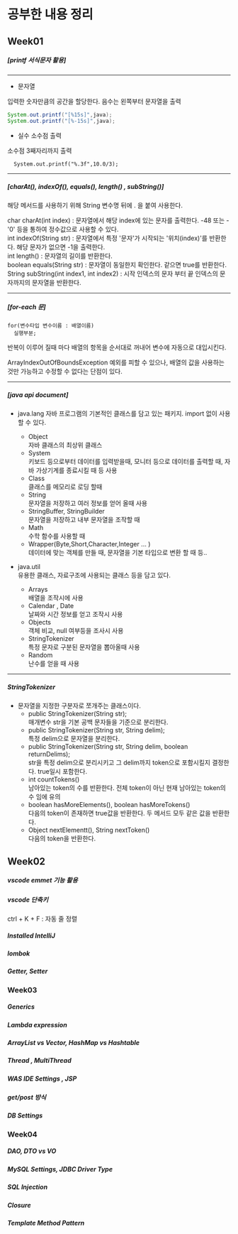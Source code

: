 # 공부한 내용 정리

## Week01

##### [printf 서식문자 활용]

---------------
+ 문자열

입력한 숫자만큼의 공간을 할당한다. 음수는 왼쪽부터 문자열을 출력  
```java
System.out.printf("[%15s]",java);
System.out.printf("[%-15s]",java);
```


+ 실수 소수점 출력

소수점 3째자리까지 출력  
```
  System.out.printf("%.3f",10.0/3);
```
---------------------

##### [charAt(), indexOf(), equals(), length() , subString()]

해당 메서드를 사용하기 위해 String 변수명 뒤에 . 을 붙여 사용한다.

char  charAt(int index) : 문자열에서 해당 index에 있는 문자를 출력한다. -48 또는 -'0' 등을 통하여 정수값으로 사용할 수 있다.  
int  indexOf(String str) : 문자열에서 특정 '문자'가 시작되는 '위치(index)'를 반환한다. 해당 문자가 없으면 -1을 출력한다.  
int  length() : 문자열의 길이를 반환한다.    
boolean  equals(String str) : 문자열이 동일한지 확인한다. 같으면 true를 반환한다.   
String  subString(int index1, int index2) : 시작 인덱스의 문자 부터 끝 인덱스의 문자까지의 문자열을 반환한다.  

------------------------

##### [for-each 문]
```
for(변수타입 변수이름 : 배열이름)
  실행부분;
```

반복이 이루어 질때 마다 배열의 항목을 순서대로 꺼내어 변수에 자동으로 대입시킨다.

ArrayIndexOutOfBoundsException 예외를 피할 수 있으나, 배열의 값을 사용하는 것만 가능하고 수정할 수 없다는 단점이 있다.


_____________

##### [java api document]

+ java.lang
자바 프로그램의 기본적인 클래스를 담고 있는 패키지. import 없이 사용할 수 있다.
  + Object  
자바 클래스의 최상위 클래스
  + System   
키보드 등으로부터 데이터를 입력받을때, 모니터 등으로 데이터를 출력할 때, 자바 가상기계를 종료시킬 때 등 사용
  + Class    
클래스를 메모리로 로딩 할때
  + String  
문자열을 저장하고 여러 정보를 얻어 올때 사용   
  + StringBuffer, StringBuilder   
문자열을 저장하고 내부 문자열을 조작할 때
  + Math   
수학 함수를 사용할 때
  + Wrapper(Byte,Short,Character,Integer ... )    
데이터에 맞는 객체를 만들 때, 문자열을 기본 타입으로 변환 할 때 등..

+ java.util   
유용한 클래스, 자료구조에 사용되는 클래스 등을 담고 있다.
  + Arrays   
배열을 조작시에 사용
  + Calendar , Date   
날짜와 시간 정보를 얻고 조작시 사용
  + Objects   
객체 비교, null 여부등을 조사시 사용
  + StringTokenizer   
특정 문자로 구분된 문자열을 뽑아올때 사용
  + Random   
난수를 얻을 때 사용

------------------------------

##### StringTokenizer

+ 문자열을 지정한 구분자로 쪼개주는 클래스이다.   
  + public StringTokenizer(String str);   
매개변수 str을 기본 공백 문자들을 기준으로 분리한다.
  + public StringTokenizer(String str, String delim);   
특정 delim으로 문자열을 분리한다.
  + public StringTokenizer(String str, String delim, boolean returnDelims);   
str을 특정 delim으로 분리시키고 그 delim까지 token으로 포함시킬지 결정한다. true일시 포함한다.
  + int countTokens()   
남아있는 token의 수를 반환한다. 전체 token이 아닌 현재 남아있는 token의 수 임에 유의
  + boolean hasMoreElements(), boolean hasMoreTokens()   
다음의 token이 존재하면 true값을 반환한다. 두 메서드 모두 같은 값을 반환한다. 
  + Object nextElementt(), String nextToken()   
다음의 token을 반환한다.

## Week02

##### vscode emmet 기능 활용

##### vscode 단축키
ctrl + K + F : 자동 줄 정렬

##### Installed IntelliJ 

##### lombok

##### Getter, Setter

### Week03

##### Generics

##### Lambda expression

##### ArrayList vs Vector, HashMap vs Hashtable

##### Thread , MultiThread

##### WAS IDE Settings , JSP

##### get/post 방식

##### DB Settings

### Week04

##### DAO, DTO vs VO

##### MySQL Settings, JDBC Driver Type

##### SQL Injection

##### Closure

##### Template Method Pattern
